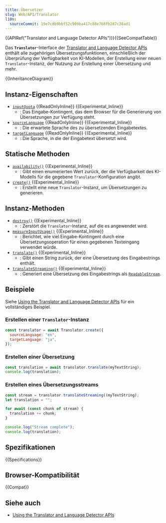 ```yaml
---
title: Übersetzer
slug: Web/API/Translator
l10n:
  sourceCommit: 19e7cdb9bbf52c909ba417c88e768fb287c38ad1
---
```


{{APIRef("Translator and Language Detector APIs")}}{{SeeCompatTable}}

Das **`Translator`**-Interface der [Translator and Language Detector APIs](/de/docs/Web/API/Translator_and_Language_Detector_APIs) enthält alle zugehörigen Übersetzungsfunktionen, einschließlich der Überprüfung der Verfügbarkeit von KI-Modellen, der Erstellung einer neuen `Translator`-Instanz, der Nutzung zur Erstellung einer Übersetzung und mehr.

{{InheritanceDiagram}}

## Instanz-Eigenschaften

- [`inputQuota`](/de/docs/Web/API/Translator/inputQuota) {{ReadOnlyInline}} {{Experimental_Inline}}
  - : Das Eingabe-Kontingent, das dem Browser für die Generierung von Übersetzungen zur Verfügung steht.
- [`sourceLanguage`](/de/docs/Web/API/Translator/sourceLanguage) {{ReadOnlyInline}} {{Experimental_Inline}}
  - : Die erwartete Sprache des zu übersetzenden Eingabetextes.
- [`targetLanguage`](/de/docs/Web/API/Translator/targetLanguage) {{ReadOnlyInline}} {{Experimental_Inline}}
  - : Die Sprache, in die der Eingabetext übersetzt wird.

## Statische Methoden

- [`availability()`](/de/docs/Web/API/Translator/availability_static) {{Experimental_Inline}}
  - : Gibt einen enumerierten Wert zurück, der die Verfügbarkeit des KI-Modells für die gegebene `Translator`-Konfiguration angibt.
- [`create()`](/de/docs/Web/API/Translator/create_static) {{Experimental_Inline}}
  - : Erstellt eine neue `Translator`-Instanz, um Übersetzungen zu generieren.

## Instanz-Methoden

- [`destroy()`](/de/docs/Web/API/Translator/destroy) {{Experimental_Inline}}
  - : Zerstört die `Translator`-Instanz, auf die es angewendet wird.
- [`measureInputUsage()`](/de/docs/Web/API/Translator/measureInputUsage) {{Experimental_Inline}}
  - : Berichtet, wie viel Eingabe-Kontingent durch eine Übersetzungsoperation für einen gegebenen Texteingang verwendet würde.
- [`translate()`](/de/docs/Web/API/Translator/translate) {{Experimental_Inline}}
  - : Gibt einen String zurück, der eine Übersetzung des Eingabestrings enthält.
- [`translateStreaming()`](/de/docs/Web/API/Translator/translateStreaming) {{Experimental_Inline}}
  - : Generiert eine Übersetzung des Eingabestrings als [`ReadableStream`](/de/docs/Web/API/ReadableStream).

## Beispiele

Siehe [Using the Translator and Language Detector APIs](/de/docs/Web/API/Translator_and_Language_Detector_APIs/Using) für ein vollständiges Beispiel.

### Erstellen einer `Translator`-Instanz

```js
const translator = await Translator.create({
  sourceLanguage: "en",
  targetLanguage: "ja",
});
```

### Erstellen einer Übersetzung

```js
const translation = await translator.translate(myTextString);
console.log(translation);
```

### Erstellen eines Übersetzungsstreams

```js
const stream = translator.translateStreaming((myTextString);
let translation = "";

for await (const chunk of stream) {
  translation += chunk;
}

console.log("Stream complete");
console.log(translation);
```

## Spezifikationen

{{Specifications}}

## Browser-Kompatibilität

{{Compat}}

## Siehe auch

- [Using the Translator and Language Detector APIs](/de/docs/Web/API/Translator_and_Language_Detector_APIs/Using)
